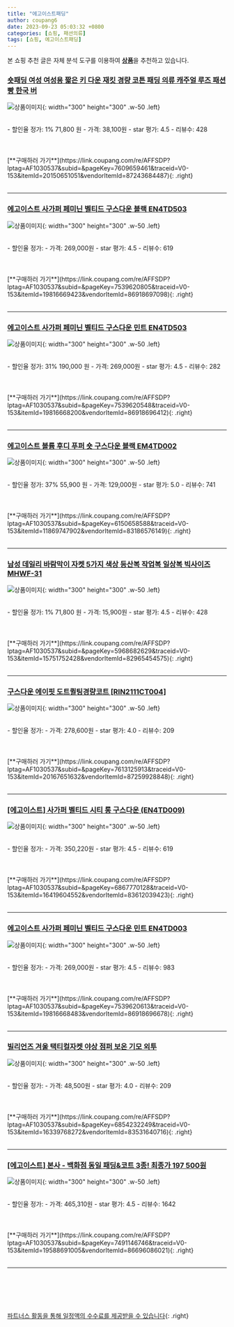 ```yaml
---
title: "에고이스트패딩"
author: coupang6
date: 2023-09-23 05:03:32 +0800
categories: [쇼핑, 패션의류]
tags: [쇼핑, 에고이스트패딩]
---
```


본 쇼핑 추천 글은 자체 분석 도구를 이용하여 [**상품**](https://link.coupang.com/a/bao1ui)을 추천하고 있습니다.

### [숏패딩 여성 여성용 짧은 키 다운 재킷 경량 코튼 패딩 의류 캐주얼 루즈 패션 빵 한국 버](https://link.coupang.com/re/AFFSDP?lptag=AF1030537&subid=&pageKey=7609659461&traceid=V0-153&itemId=20150651051&vendorItemId=87243684487)

![상품이미지](https://thumbnail6.coupangcdn.com/thumbnails/remote/230x230ex/image/vendor_inventory/3fc8/6edd495f49f049ba413f66434f3ad967e20b4d3ae74e69c8ab05c91a21d8.jpg){: width="300" height="300" .w-50 .left}


<br>
- 할인율 정가: 1%  71,800   원
- 가격: 38,100원
- star 평가: 4.5
- 리뷰수: 428
<br>
<br>
<br>
<br>
[**구매하러 가기**](https://link.coupang.com/re/AFFSDP?lptag=AF1030537&subid=&pageKey=7609659461&traceid=V0-153&itemId=20150651051&vendorItemId=87243684487){: .right}
<br>
<br>

---

### [에고이스트 사가퍼 페미닌 벨티드 구스다운 블랙 EN4TD503](https://link.coupang.com/re/AFFSDP?lptag=AF1030537&subid=&pageKey=7539620805&traceid=V0-153&itemId=19816669423&vendorItemId=86918697098)

![상품이미지](https://thumbnail9.coupangcdn.com/thumbnails/remote/230x230ex/image/vendor_inventory/76d8/4338af758163d477a77c20e2dce88654be029a2b08983f02d92522e9ba20.jpg){: width="300" height="300" .w-50 .left}


<br>
- 할인율 정가: 
- 가격: 269,000원
- star 평가: 4.5
- 리뷰수: 619
<br>
<br>
<br>
<br>
[**구매하러 가기**](https://link.coupang.com/re/AFFSDP?lptag=AF1030537&subid=&pageKey=7539620805&traceid=V0-153&itemId=19816669423&vendorItemId=86918697098){: .right}
<br>
<br>

---

### [에고이스트 사가퍼 페미닌 벨티드 구스다운 민트 EN4TD503](https://link.coupang.com/re/AFFSDP?lptag=AF1030537&subid=&pageKey=7539620548&traceid=V0-153&itemId=19816668200&vendorItemId=86918696412)

![상품이미지](https://thumbnail6.coupangcdn.com/thumbnails/remote/230x230ex/image/vendor_inventory/01e7/3837572e554d7920c379a124c9fcae903709bcd841b0c9f4ab307536df7e.jpg){: width="300" height="300" .w-50 .left}


<br>
- 할인율 정가: 31%  190,000   원
- 가격: 269,000원
- star 평가: 4.5
- 리뷰수: 282
<br>
<br>
<br>
<br>
[**구매하러 가기**](https://link.coupang.com/re/AFFSDP?lptag=AF1030537&subid=&pageKey=7539620548&traceid=V0-153&itemId=19816668200&vendorItemId=86918696412){: .right}
<br>
<br>

---

### [에고이스트 볼륨 후디 푸퍼 숏 구스다운 블랙 EM4TD002](https://link.coupang.com/re/AFFSDP?lptag=AF1030537&subid=&pageKey=6150658588&traceid=V0-153&itemId=11869747902&vendorItemId=83186576149)

![상품이미지](https://thumbnail8.coupangcdn.com/thumbnails/remote/230x230ex/image/vendor_inventory/2fee/403f6ed6c3997e50ecb81d842bfe75fb5e28bd121db7572d634185ffb00d.jpg){: width="300" height="300" .w-50 .left}


<br>
- 할인율 정가: 37%  55,900   원
- 가격: 129,000원
- star 평가: 5.0
- 리뷰수: 741
<br>
<br>
<br>
<br>
[**구매하러 가기**](https://link.coupang.com/re/AFFSDP?lptag=AF1030537&subid=&pageKey=6150658588&traceid=V0-153&itemId=11869747902&vendorItemId=83186576149){: .right}
<br>
<br>

---

### [남성 데일리 바람막이 자켓 5가지 색상 등산복 작업복 일상복 빅사이즈 MHWF-31](https://link.coupang.com/re/AFFSDP?lptag=AF1030537&subid=&pageKey=5968682629&traceid=V0-153&itemId=15751752428&vendorItemId=82965454575)

![상품이미지](https://thumbnail6.coupangcdn.com/thumbnails/remote/230x230ex/image/vendor_inventory/48f0/edfdebcc0f8e2df66cbabdd10817269f0aa0b2cf382132745b0d889c62cb.jpg){: width="300" height="300" .w-50 .left}


<br>
- 할인율 정가: 1%  71,800   원
- 가격: 15,900원
- star 평가: 4.5
- 리뷰수: 428
<br>
<br>
<br>
<br>
[**구매하러 가기**](https://link.coupang.com/re/AFFSDP?lptag=AF1030537&subid=&pageKey=5968682629&traceid=V0-153&itemId=15751752428&vendorItemId=82965454575){: .right}
<br>
<br>

---

### [구스다운 에이핏 도트퀼팅경량코트 [RIN2111CT004]](https://link.coupang.com/re/AFFSDP?lptag=AF1030537&subid=&pageKey=7613125913&traceid=V0-153&itemId=20167651632&vendorItemId=87259928848)

![상품이미지](https://thumbnail7.coupangcdn.com/thumbnails/remote/230x230ex/image/vendor_inventory/80e4/94b126e13f58bbaf9fd3bc611df54f397bb804cbd0e8a1273bea44e7beca.jpeg){: width="300" height="300" .w-50 .left}


<br>
- 할인율 정가: 
- 가격: 278,600원
- star 평가: 4.0
- 리뷰수: 209
<br>
<br>
<br>
<br>
[**구매하러 가기**](https://link.coupang.com/re/AFFSDP?lptag=AF1030537&subid=&pageKey=7613125913&traceid=V0-153&itemId=20167651632&vendorItemId=87259928848){: .right}
<br>
<br>

---

### [[에고이스트] 사가퍼 벨티드 시티 롱 구스다운 (EN4TD009)](https://link.coupang.com/re/AFFSDP?lptag=AF1030537&subid=&pageKey=6867770128&traceid=V0-153&itemId=16419604552&vendorItemId=83612039423)

![상품이미지](https://thumbnail10.coupangcdn.com/thumbnails/remote/230x230ex/image/vendor_inventory/fd76/990c1d5274a981dd195c062ef826eea528aed2d2f39088d5ba63e58a4db2.jpg){: width="300" height="300" .w-50 .left}


<br>
- 할인율 정가: 
- 가격: 350,220원
- star 평가: 4.5
- 리뷰수: 619
<br>
<br>
<br>
<br>
[**구매하러 가기**](https://link.coupang.com/re/AFFSDP?lptag=AF1030537&subid=&pageKey=6867770128&traceid=V0-153&itemId=16419604552&vendorItemId=83612039423){: .right}
<br>
<br>

---

### [에고이스트 사가퍼 페미닌 벨티드 구스다운 민트 EN4TD003](https://link.coupang.com/re/AFFSDP?lptag=AF1030537&subid=&pageKey=7539620613&traceid=V0-153&itemId=19816668483&vendorItemId=86918696678)

![상품이미지](https://thumbnail6.coupangcdn.com/thumbnails/remote/230x230ex/image/vendor_inventory/570b/0b9bf979898470deed011d2a2748f6d0a10dcdb49c808dd1a6a9c3dc7304.jpg){: width="300" height="300" .w-50 .left}


<br>
- 할인율 정가: 
- 가격: 269,000원
- star 평가: 4.5
- 리뷰수: 983
<br>
<br>
<br>
<br>
[**구매하러 가기**](https://link.coupang.com/re/AFFSDP?lptag=AF1030537&subid=&pageKey=7539620613&traceid=V0-153&itemId=19816668483&vendorItemId=86918696678){: .right}
<br>
<br>

---

### [빌리언즈 겨울 택티컬자켓 야상 점퍼 보온 기모 외투](https://link.coupang.com/re/AFFSDP?lptag=AF1030537&subid=&pageKey=6854232249&traceid=V0-153&itemId=16339768272&vendorItemId=83531640716)

![상품이미지](https://thumbnail8.coupangcdn.com/thumbnails/remote/230x230ex/image/vendor_inventory/4064/5295c0a9e85418e23e3b6dd8acfa0551289b73442939685cd5a87d24a366.jpg){: width="300" height="300" .w-50 .left}


<br>
- 할인율 정가: 
- 가격: 48,500원
- star 평가: 4.0
- 리뷰수: 209
<br>
<br>
<br>
<br>
[**구매하러 가기**](https://link.coupang.com/re/AFFSDP?lptag=AF1030537&subid=&pageKey=6854232249&traceid=V0-153&itemId=16339768272&vendorItemId=83531640716){: .right}
<br>
<br>

---

### [[에고이스트] 본사 - 백화점 동일 패딩&코트 3종! 최종가 197 500원](https://link.coupang.com/re/AFFSDP?lptag=AF1030537&subid=&pageKey=7491146746&traceid=V0-153&itemId=19588691005&vendorItemId=86696086021)

![상품이미지](https://thumbnail8.coupangcdn.com/thumbnails/remote/230x230ex/image/vendor_inventory/3982/0be387aa0b078097dee0c63711c1c678c104c27091ff56b5c093ac4ba00c.jpg){: width="300" height="300" .w-50 .left}


<br>
- 할인율 정가: 
- 가격: 465,310원
- star 평가: 4.5
- 리뷰수: 1642
<br>
<br>
<br>
<br>
[**구매하러 가기**](https://link.coupang.com/re/AFFSDP?lptag=AF1030537&subid=&pageKey=7491146746&traceid=V0-153&itemId=19588691005&vendorItemId=86696086021){: .right}
<br>
<br>

---
<br><br><br><br><br> [파트너스 활동을 통해 일정액의 수수료를 제공받을 수 있습니다](https://link.coupang.com/a/bao1ui){: .right}